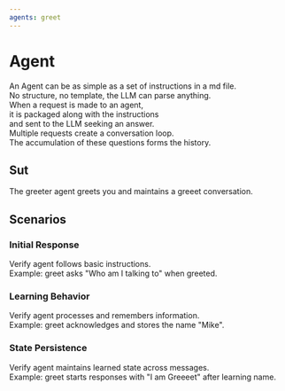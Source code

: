 ```yaml
---
agents: greet
---
```


# Agent

An Agent can be as simple as a set of instructions in a md file.  
No structure, no template, the LLM can parse anything.  
When a request is made to an agent,  
it is packaged along with the instructions   
and sent to the LLM seeking an answer.  
Multiple requests create a conversation loop.  
The accumulation of these questions forms the history.

## Sut

The greeter agent greets you and maintains a greeet conversation.

## Scenarios

### Initial Response
Verify agent follows basic instructions.  
Example: greet asks "Who am I talking to" when greeted.

### Learning Behavior  
Verify agent processes and remembers information.  
Example: greet acknowledges and stores the name "Mike".

### State Persistence
Verify agent maintains learned state across messages.  
Example: greet starts responses with "I am Greeeet" after learning name.